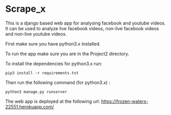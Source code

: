 # Scrape_x

This is a django based web app for analysing facebook and youtube videos. It can be used to analyze live facebook videos, non-live facebook videos and non-live youtube videos. 

First make sure you have python3.x installed.

To run the app make sure you are in the Project2 directory.

To install the dependencies for python3.x run:

``` pip3 install -r requirements.txt ```

Then run the following command (for python3.x) :

``` python3 manage.py runserver ```

The web app is deployed at the following url:
https://frozen-waters-22551.herokuapp.com/
